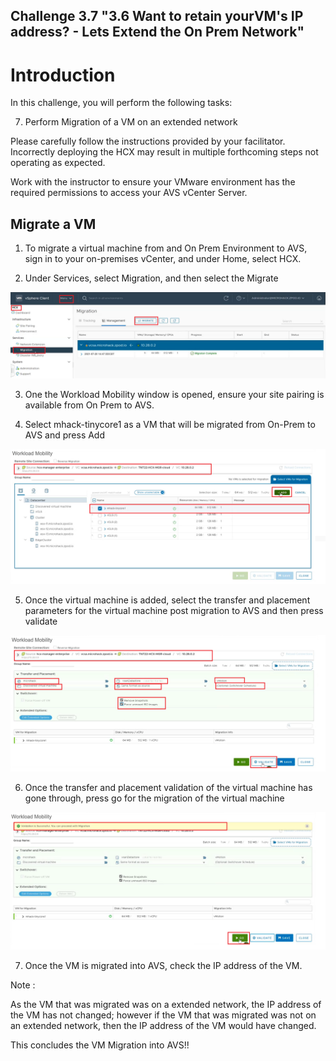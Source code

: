 Challenge 3.7
"3.6 Want to retain yourVM's IP address? - Lets Extend the On Prem Network"
---

# Introduction

In this challenge, you will perform the following tasks:

7.	Perform Migration of a VM on an extended network

Please carefully follow the instructions provided by your facilitator. Incorrectly deploying the HCX may result in multiple forthcoming steps not operating as expected.

Work with the instructor to ensure your VMware environment has the required permissions to access your AVS vCenter Server.

## Migrate a VM

1.	To migrate a virtual machine from and On Prem Environment to AVS, sign in to your on-premises vCenter, and under Home, select HCX.

2.	Under Services, select Migration, and then select the Migrate

![](/Images/HCX/HCX_image46.png)

3.	One the Workload Mobility window is opened, ensure your site pairing is available from On Prem to AVS. 

4.	Select mhack-tinycore1 as a VM that will be migrated from On-Prem to AVS and press Add 

![](/Images/HCX/HCX_image47.png)

5.	Once the virtual machine is added, select the transfer and placement parameters for the virtual machine post migration to AVS and then press validate
 
![](/Images/HCX/HCX_image48.png)

6.	Once the transfer and placement validation of the virtual machine has gone through, press go for the migration of the virtual machine


![](/Images/HCX/HCX_image49.png)
 
7.	Once the VM is migrated into AVS, check the IP address of the VM. 

Note : 

As the VM that was migrated was on a extended network, the IP address of the VM has not changed; however if the VM that was migrated was not on an extended network, then the IP address of the VM would have changed. 

This concludes the VM Migration into AVS!!


